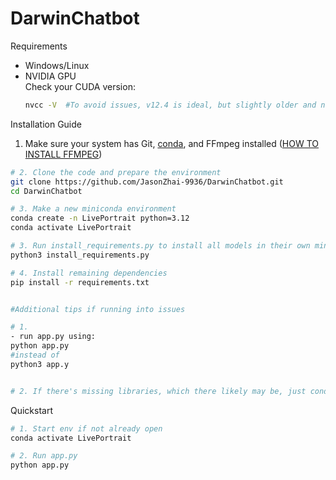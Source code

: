 # DarwinChatbot

Requirements
- Windows/Linux   
- NVIDIA GPU  
  Check your CUDA version:  
  ```bash
  nvcc -V  #To avoid issues, v12.4 is ideal, but slightly older and newer versions should also work
  ```

Installation Guide

1. Make sure your system has Git, [conda](https://www.anaconda.com/docs/getting-started/miniconda/install), and FFmpeg installed ([HOW TO INSTALL FFMPEG](FFMPEGInstall.md))

```bash
# 2. Clone the code and prepare the environment 
git clone https://github.com/JasonZhai-9936/DarwinChatbot.git
cd DarwinChatbot

# 3. Make a new miniconda environment
conda create -n LivePortrait python=3.12
conda activate LivePortrait

# 3. Run install_requirements.py to install all models in their own miniconda environments
python3 install_requirements.py

# 4. Install remaining dependencies
pip install -r requirements.txt


#Additional tips if running into issues

# 1. 
- run app.py using:
python app.py
#instead of 
python3 app.y


# 2. If there's missing libraries, which there likely may be, just conda activate the env and pip install it
```



Quickstart 
```bash
# 1. Start env if not already open
conda activate LivePortrait

# 2. Run app.py
python app.py



```


